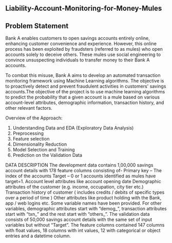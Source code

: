 ## Liability-Account-Monitoring-for-Money-Mules
## Problem Statement

Bank A enables customers to open savings accounts entirely online, enhancing customer convenience and experience. However, this online process has been exploited by fraudsters (referred to as mules) who open accounts solely to deceive others. These mules use social engineering to convince unsuspecting individuals to transfer money to their Bank A accounts.

To combat this misuse, Bank A aims to develop an automated transaction monitoring framework using Machine Learning algorithms. The objective is to proactively detect and prevent fraudulent activities in customers' savings accounts.The objective of the project is to use machine learning algorithms to predict the probability that a given account is a mule based on various account-level attributes, demographic information, transaction history, and other relevant factors. 

Overview of the Approach:
1.	Understanding Data and EDA (Exploratory Data Analysis) 
2.	Preprocessing
3.	Feature selection
4.	Dimensionality Reduction 
5.	Model Selection and Training
6.	Prediction on the Validation Data

DATA DESCRIPTION
The development data contains 1,00,000 savings account details with 178 feature columns consisting of-
Primary key – The index of the accounts
Target – 0 or 1 accounts identified as mules have target=1.
Account level attributes like account opening date
Demographic attributes of the customer (e.g. income, occupation, city tier etc.) 
Transaction history of customer ( includes credits / debits of specific types over a period of time ) 
Other attributes like product holding with the Bank, app / web logins etc. 
Some variable names have been provided. For other variables, demographic attributes start with “demog_”, transaction attributes start with “txn_” and the rest start with “others_”.
The validation data consists of 50,000 savings account details with the same set of input variables but without “Target”.
The feature columns contained 147 columns with float values, 18 columns with int values, 12 with categorical or object entries and a datetime column.

